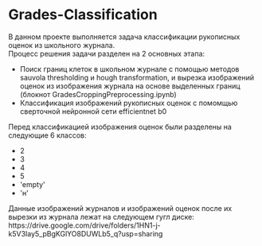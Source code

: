 # Grades-Classification
В данном проекте выполняется задача классификации рукописных оценок из школьного журнала.<br>
Процесс решения задачи разделен на 2 основных этапа:<br>
<ul>
  <li> Поиск границ клеток в школьном журнале с помощью методов sauvola thresholding и hough transformation, и вырезка изображений оценок из изображения журнала на основе выделенных границ (блокнот GradesCroppingPreprocessing.ipynb)</li>
  <li> Классификация изображений рукописных оценок с помомщью сверточной нейронной сети efficientnet b0</li>
</ul>
Перед классификацией изображения оценок были разделены на следующие 6 классов: 
<ul>
  <li>2</li>
  <li>3</li>
  <li>4</li>
  <li>5</li>
  <li>'empty'</li>
  <li>'н'</li>
</ul>
Данные изображений журналов и изображений оценок после их вырезки из журнала лежат на следующем гугл диске: https://drive.google.com/drive/folders/1HN1-j-k5V3Iay5_pBgKGlYO8DUWLb5_q?usp=sharing
